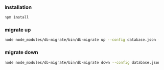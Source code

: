 ### Installation
```bash
npm install
```

### migrate up
```bash
node node_modules/db-migrate/bin/db-migrate up --config database.json -e dev
```

### migrate down
```bash
node node_modules/db-migrate/bin/db-migrate down --config database.json -e dev
```
